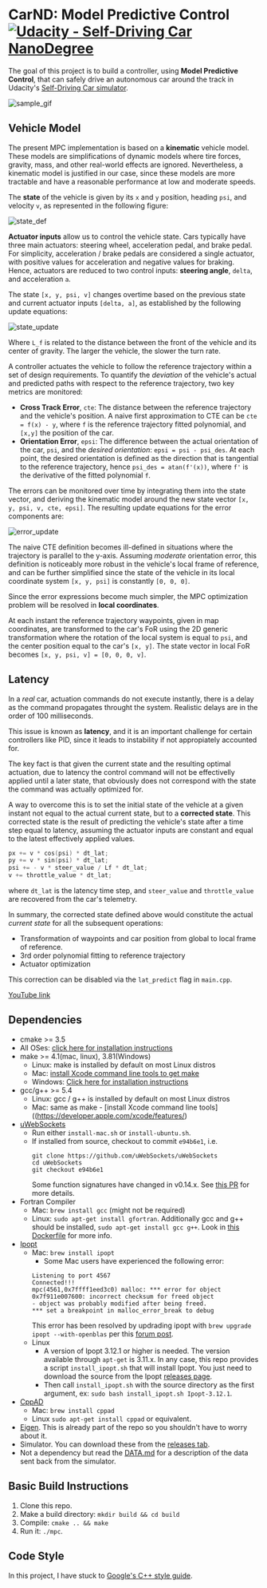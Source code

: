 # **CarND: Model Predictive Control**  [![Udacity - Self-Driving Car NanoDegree](https://s3.amazonaws.com/udacity-sdc/github/shield-carnd.svg)](http://www.udacity.com/drive)
[//]: # (Image References)
[sample_gif]: ./img/mpc_sample.gif 
[state_update]: ./img/state_update.png
[error_update]: ./img/error_update.png
[state_def]: ./img/state_def.png

The goal of this project is to build a controller, using **Model Predictive Control**, that can safely drive an autonomous car around the track in Udacity's [Self-Driving Car simulator](https://github.com/udacity/self-driving-car-sim).

![sample_gif]

## Vehicle Model

The present MPC implementation is based on a **kinematic** vehicle model. These models are simplifications of dynamic models where tire forces, gravity, mass, and other real-world effects are ignored. Nevertheless, a kinematic model is justified in our case, since these models are more tractable and have a reasonable performance at low and moderate speeds.

The **state** of the vehicle is given by its `x` and `y` position, heading `psi`, and velocity `v`, as represented in the following figure:

![state_def]

**Actuator inputs** allow us to control the vehicle state. Cars typically have three main actuators: steering wheel, acceleration pedal, and brake pedal. For simplicity, acceleration / brake pedals are considered a single actuator, with positive values for acceleration and negative values for braking. Hence, actuators are reduced to two control inputs: **steering angle**, `delta`, and acceleration `a`.

The state `[x, y, psi, v]` changes overtime based on the previous state and current actuator inputs `[delta, a]`, as established by the following update equations: 

![state_update]

Where `L_f` is related to the distance between the front of the vehicle and its center of gravity. The larger the vehicle, the slower the turn rate.

A controller actuates the vehicle to follow the reference trajectory within a set of design requirements. To quantify the *deviation* of the vehicle's actual and predicted paths with respect to the reference trajectory, two key metrics are monitored: 
+ **Cross Track Error**, `cte`: The distance between the reference trajectory and the vehicle's position. A naive first approximation to CTE can be `cte = f(x) - y`, where `f` is the reference trajectory fitted polynomial, and `[x,y]` the position of the car.
+ **Orientation Error**, `epsi`: The difference between the actual orientation of the car, `psi`, and the *desired orientation*: `epsi = psi - psi_des`. At each point, the desired orientation is defined as the direction that is tangential to the reference trajectory, hence `psi_des = atan(f'(x))`, where `f'` is the derivative of the fitted polynomial `f`.

The errors can be monitored over time by integrating them into the state vector, and deriving the kinematic model around the new state vector `[x, y, psi, v, cte, epsi]`. The resulting update equations for the error components are:

![error_update]

The naive CTE definition becomes ill-defined in situations where the trajectory is parallel to the y-axis. Assuming *moderate* orientation error, this definition is noticeably more robust in the vehicle's local frame of reference, and can be further simplified since the state of the vehicle in its local coordinate system `[x, y, psi]` is constantly `[0, 0, 0]`.

Since the error expressions become much simpler, the MPC optimization problem will be resolved in **local coordinates**.

At each instant the reference trajectory waypoints, given in map coordinates, are transformed to the car's FoR using the 2D generic transformation where the rotation of the local system is equal to `psi`, and the center position equal to the car's `[x, y]`. The state vector in local FoR becomes `[x, y, psi, v] = [0, 0, 0, v]`.

## Latency

In a *real* car, actuation commands do not execute instantly, there is a delay as the command propagates throught the system. Realistic delays are in the order of 100 milliseconds.

This issue is known as **latency**, and it is an important challenge for certain controllers like PID, since it leads to instability if not appropiately accounted for.

The key fact is that given the current state and the resulting optimal actuation, due to latency the control command will not be effectivelly applied until a later state, that obviously does not correspond with the state the command was actually optimized for. 

A way to overcome this is to set the initial state of the vehicle at a given instant not equal to the actual current state, but to a **corrected state**. This corrected state is the result of predicting the vehicle's state after a time step equal to latency, assuming the actuator inputs are constant and equal to the latest effectively applied values. 

```c++
px += v * cos(psi) * dt_lat;
py += v * sin(psi) * dt_lat;
psi += - v * steer_value / Lf * dt_lat;
v += throttle_value * dt_lat;
```
where `dt_lat` is the latency time step, and `steer_value` and `throttle_value` are recovered from the car's telemetry. 

In summary, the corrected state defined above would constitute the actual *current state* for all the subsequent operations:
+ Transformation of waypoints and car position from global to local frame of reference.
+ 3rd order polynomial fitting to reference trajectory
+ Actuator optimization

This correction can be disabled via the `lat_predict` flag in `main.cpp`.

[YouTube link](https://www.youtube.com/watch?v=8fOLtelZ6fY)

## Dependencies

* cmake >= 3.5
 * All OSes: [click here for installation instructions](https://cmake.org/install/)
* make >= 4.1(mac, linux), 3.81(Windows)
  * Linux: make is installed by default on most Linux distros
  * Mac: [install Xcode command line tools to get make](https://developer.apple.com/xcode/features/)
  * Windows: [Click here for installation instructions](http://gnuwin32.sourceforge.net/packages/make.htm)
* gcc/g++ >= 5.4
  * Linux: gcc / g++ is installed by default on most Linux distros
  * Mac: same as make - [install Xcode command line tools]((https://developer.apple.com/xcode/features/)
* [uWebSockets](https://github.com/uWebSockets/uWebSockets)
  * Run either `install-mac.sh` or `install-ubuntu.sh`.
  * If installed from source, checkout to commit `e94b6e1`, i.e.
    ```
    git clone https://github.com/uWebSockets/uWebSockets 
    cd uWebSockets
    git checkout e94b6e1
    ```
    Some function signatures have changed in v0.14.x. See [this PR](https://github.com/udacity/CarND-MPC-Project/pull/3) for more details.
* Fortran Compiler
  * Mac: `brew install gcc` (might not be required)
  * Linux: `sudo apt-get install gfortran`. Additionally gcc and g++ should be installed, `sudo apt-get install gcc g++`. Look in [this Dockerfile](https://github.com/udacity/CarND-MPC-Quizzes/blob/master/Dockerfile) for more info.
* [Ipopt](https://projects.coin-or.org/Ipopt)
  * Mac: `brew install ipopt`
       +  Some Mac users have experienced the following error:
       ```
       Listening to port 4567
       Connected!!!
       mpc(4561,0x7ffff1eed3c0) malloc: *** error for object 0x7f911e007600: incorrect checksum for freed object
       - object was probably modified after being freed.
       *** set a breakpoint in malloc_error_break to debug
       ```
       This error has been resolved by updrading ipopt with
       ```brew upgrade ipopt --with-openblas```
       per this [forum post](https://discussions.udacity.com/t/incorrect-checksum-for-freed-object/313433/19).
  * Linux
    * A version of Ipopt 3.12.1 or higher is needed. The version available through `apt-get` is 3.11.x. In any case, this repo provides a script `install_ipopt.sh` that will install Ipopt. You just need to download the source from the Ipopt [releases page](https://www.coin-or.org/download/source/Ipopt/).
    * Then call `install_ipopt.sh` with the source directory as the first argument, ex: `sudo bash install_ipopt.sh Ipopt-3.12.1`.
* [CppAD](https://www.coin-or.org/CppAD/)
  * Mac: `brew install cppad`
  * Linux `sudo apt-get install cppad` or equivalent.
* [Eigen](http://eigen.tuxfamily.org/index.php?title=Main_Page). This is already part of the repo so you shouldn't have to worry about it.
* Simulator. You can download these from the [releases tab](https://github.com/udacity/self-driving-car-sim/releases).
* Not a dependency but read the [DATA.md](./DATA.md) for a description of the data sent back from the simulator.


## Basic Build Instructions

1. Clone this repo.
2. Make a build directory: `mkdir build && cd build`
3. Compile: `cmake .. && make`
4. Run it: `./mpc`.


## Code Style

In this project, I have stuck to [Google's C++ style guide](https://google.github.io/styleguide/cppguide.html).
